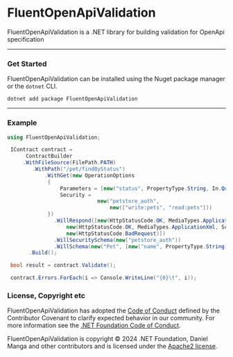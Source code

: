 # FluentOpenApiValidation
FluentOpenApiValidation is a .NET library for building  validation for OpenApi specification

---

### Get Started

FluentOpenApiValidation can be installed using the Nuget package manager or the `dotnet` CLI.

```
dotnet add package FluentOpenApiValidation
```
---

### Example
```csharp
using FluentOpenApiValidation;

 IContract contract =
      ContractBuilder
     .WithFileSource(FilePath.PATH)
        .WithPath("/pet/findByStatus")
            .WithGet(new OperationOptions
             {
                 Parameters = [new("status", PropertyType.String, In.Query)],
                 Security =
                             new("petstore_auth",
                                 new(["write:pets", "read:pets"]))
             })
               .WillRespond([new(HttpStatusCode.OK, MediaTypes.ApplicationJson, SchemaType.Array),
                   new(HttpStatusCode.OK, MediaTypes.ApplicationXml, SchemaType.Array),
                   new(HttpStatusCode.BadRequest)])
               .WillSecuritySchema(new("petstore_auth"))
               .WillSchema(new("Pet", [new("name", PropertyType.String)]))
       .Build();

 bool result = contract.Validate();

 contract.Errors.ForEach(i => Console.WriteLine("{0}\t", i));
```

### License, Copyright etc

FluentOpenApiValidation has adopted the [Code of Conduct](https://github.com/Danielmat/FluentOpenApiValidation/blob/main/CODE_OF_CONDUCT.md) defined by the Contributor Covenant to clarify expected behavior in our community.
For more information see the [.NET Foundation Code of Conduct](https://dotnetfoundation.org/code-of-conduct).

FluentOpenApiValidation is copyright &copy; 2024 .NET Foundation, Daniel Manga and other contributors and is licensed under the [Apache2 license](https://github.com/Danielmat/FluentOpenApiValidation/blob/main/LICENSE/).
